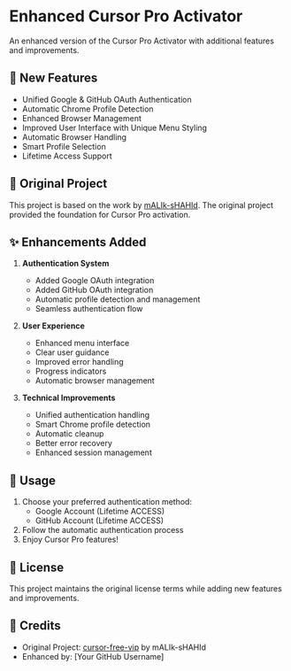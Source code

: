 # Enhanced Cursor Pro Activator

An enhanced version of the Cursor Pro Activator with additional features and improvements.

## 🌟 New Features

- Unified Google & GitHub OAuth Authentication
- Automatic Chrome Profile Detection
- Enhanced Browser Management
- Improved User Interface with Unique Menu Styling
- Automatic Browser Handling
- Smart Profile Selection
- Lifetime Access Support

## 🔄 Original Project

This project is based on the work by [mALIk-sHAHId](https://github.com/mALIk-sHAHId/cursor-free-vip). The original project provided the foundation for Cursor Pro activation.

## ✨ Enhancements Added

1. **Authentication System**
   - Added Google OAuth integration
   - Added GitHub OAuth integration
   - Automatic profile detection and management
   - Seamless authentication flow

2. **User Experience**
   - Enhanced menu interface
   - Clear user guidance
   - Improved error handling
   - Progress indicators
   - Automatic browser management

3. **Technical Improvements**
   - Unified authentication handling
   - Smart Chrome profile detection
   - Automatic cleanup
   - Better error recovery
   - Enhanced session management

## 🚀 Usage

1. Choose your preferred authentication method:
   - Google Account (Lifetime ACCESS)
   - GitHub Account (Lifetime ACCESS)
2. Follow the automatic authentication process
3. Enjoy Cursor Pro features!

## 📝 License

This project maintains the original license terms while adding new features and improvements.

## 🙏 Credits

- Original Project: [cursor-free-vip](https://github.com/mALIk-sHAHId/cursor-free-vip) by mALIk-sHAHId
- Enhanced by: [Your GitHub Username]

